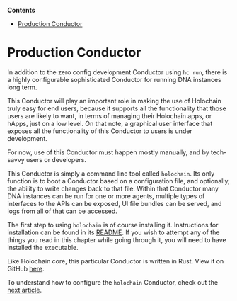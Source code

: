 <!-- START doctoc generated TOC please keep comment here to allow auto update -->
<!-- DON'T EDIT THIS SECTION, INSTEAD RE-RUN doctoc TO UPDATE -->
**Contents**

- [Production Conductor](#production-conductor)

<!-- END doctoc generated TOC please keep comment here to allow auto update -->

# Production Conductor

In addition to the zero config development Conductor using `hc run`, there is a highly configurable sophisticated Conductor for running DNA instances long term.

This Conductor will play an important role in making the use of Holochain truly easy for end users, because it supports all the functionality that those users are likely to want, in terms of managing their Holochain apps, or hApps, just on a low level. On that note, a graphical user interface that exposes all the functionality of this Conductor to users is under development.

For now, use of this Conductor must happen mostly manually, and by tech-savvy users or developers.

This Conductor is simply a command line tool called `holochain`. Its only function is to boot a Conductor based on a configuration file, and optionally, the ability to write changes back to that file. Within that Conductor many DNA instances can be run for one or more agents, multiple types of interfaces to the APIs can be exposed, UI file bundles can be served, and logs from all of that can be accessed.

The first step to using `holochain` is of course installing it. Instructions for installation can be found in its [README](https://github.com/holochain/holochain-rust/tree/develop/conductor#install). If you wish to attempt any of the things you read in this chapter while going through it, you will need to have installed the executable.

Like Holochain core, this particular Conductor is written in Rust. View it on GitHub [here](https://github.com/holochain/holochain-rust/tree/develop/conductor).

To understand how to configure the `holochain` Conductor, check out the [next article](./intro_to_toml_config.md).
